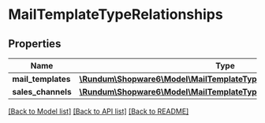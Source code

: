 # MailTemplateTypeRelationships

## Properties
Name | Type | Description | Notes
------------ | ------------- | ------------- | -------------
**mail_templates** | [**\Rundum\Shopware6\Model\MailTemplateTypeRelationshipsMailTemplates**](MailTemplateTypeRelationshipsMailTemplates.md) |  | [optional] 
**sales_channels** | [**\Rundum\Shopware6\Model\MailTemplateTypeRelationshipsSalesChannels**](MailTemplateTypeRelationshipsSalesChannels.md) |  | [optional] 

[[Back to Model list]](../../README.md#documentation-for-models) [[Back to API list]](../../README.md#documentation-for-api-endpoints) [[Back to README]](../../README.md)

